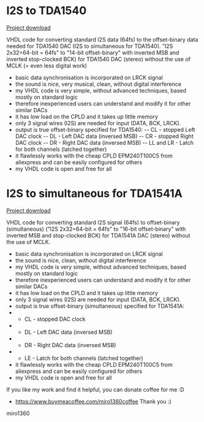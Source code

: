 
# I2S to TDA1540
[Project download](https://github.com/c2titan/I2S-TDA1540)

VHDL code for converting standard I2S data (64fs) to the offset-binary data needed for TDA1540 DAC (I2S to simultaneous for TDA1540).
"I2S 2x32=64-bit = 64fs" to "14-bit offset-binary" with inverted MSB and inverted stop-clocked BCK) for TDA1540 DAC (stereo) without the use of MCLK (= even less digital work)
- basic data synchronisation is incorporated on LRCK signal
- the sound is nice, very musical, clean, without digital interference
- my VHDL code is very simple, without advanced techniques, based mostly on standard logic
- therefore inexperienced users can understand and modify it for other similar DACs
- it has low load on the CPLD and it takes up little memory
- only 3 signal wires (I2S) are needed for input (DATA, BCK, LRCK).
- output is true offset-binary specified for TDA1540: -- CL - stopped Left DAC clock -- DL - Left DAC data (inversed MSB) -- CR - stopped Right DAC clock -- DR - Right DAC data (inversed MSB) -- LL and LR - Latch for both channels (latched together)
- it flawlessly works with the cheap CPLD EPM240T100C5 from aliexpress and can be easily configured for others
- my VHDL code is open and free for all


# I2S to simultaneous for TDA1541A
[Project download](https://github.com/c2titan/I2S-simultaneous-TDA1541A)

VHDL code for converting standard I2S signal (64fs) to offset-binary (simultaneous) ("I2S 2x32=64-bit = 64fs" to "16-bit offset-binary" with inverted MSB and stop-clocked BCK) for TDA1541A DAC (stereo) without the use of MCLK.
- basic data synchronisation is incorporated on LRCK signal
- the sound is nice, clean, without digital interference
- my VHDL code is very simple, without advanced techniques, based mostly on standard logic
- therefore inexperienced users can understand and modify it for other similar DACs
- it has low load on the CPLD and it takes up little memory
- only 3 signal wires (I2S) are needed for input (DATA, BCK, LRCK).
- output is true offset-binary (simultaneous) specified for TDA1541A: 
- - CL - stopped DAC clock 
- - DL - Left DAC data (inversed MSB) 
- - DR - Right DAC data (inversed MSB)
- - LE - Latch for both channels (latched together)
- it flawlessly works with the cheap CPLD EPM240T100C5 from aliexpress and can be easily configured for others
- my VHDL code is open and free for all


If you like my work and find it helpful, you can donate coffee for me :D 
- https://www.buymeacoffee.com/miro1360coffee  Thank you :)

miro1360
